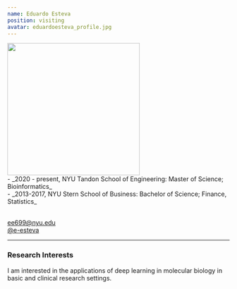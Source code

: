 ```yaml
---
name: Eduardo Esteva
position: visiting
avatar: eduardoesteva_profile.jpg
---
```


<img width="300" src="{{site.baseurl}}/images/people/{{page.avatar}}" data-action="zoom">
<br>
- _2020 - present, NYU Tandon School of Engineering: Master of Science; Bioinformatics_ <br>
- _2013-2017, NYU Stern School of Business: Bachelor of Science; Finance, Statistics_ <br>
<br>

<a href="mailto:ee699@nyu.edu"><i class="fa fa-envelope-o"></i> ee699@nyu.edu</a><br>
<a href="https://github.com/e-esteva"><i class="fa fa-github"></i> @e-esteva </a><br>

<hr>

### Research Interests

I am interested in the applications of deep learning in molecular biology in basic and clinical research settings.
<br>
<br>
<br>

&nbsp;
&nbsp;
&nbsp;
&nbsp;
&nbsp;
&nbsp;
&nbsp;
&nbsp;
&nbsp;
&nbsp;
&nbsp;
&nbsp;
&nbsp;
&nbsp;
&nbsp;
&nbsp;
&nbsp;
&nbsp;
&nbsp;
&nbsp;
&nbsp;
&nbsp;
&nbsp;
&nbsp;


